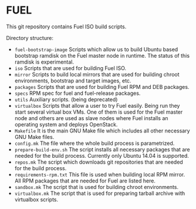 FUEL
====

This git repository contains Fuel ISO build scripts.

Directory structure:
- ```fuel-bootstrap-image```
  Scripts which allow us to build Ubuntu based bootstrap ramdisk on the
  Fuel master node in runtime. The status of this ramdisk is experimental.
- ```iso```
  Scripts that are used for building Fuel ISO.
- ```mirror```
  Scripts to build local mirrors that are used for building chroot environments, bootstrap and
  target images, etc.
- ```packages```
  Scripts that are used for building Fuel RPM and DEB packages.
- ```specs```
  RPM spec for fuel and fuel-release packages.
- ```utils```
  Auxiliary scripts. (being deprecated)
- ```virtualbox```
  Scripts that allow a user to try Fuel easily. Being run they start several virtual box
  VMs. One of them is used for the Fuel master node and others are used as slave nodes
  where Fuel installs an operating system and deploys OpenStack.
- ```Makefile```
  It is the main GNU Make file which includes all other necessary GNU Make files.
- ```config.mk```
  The file where the whole build process is parametrized.
- ```prepare-build-env.sh```
  The script installs all necessary packages that are needed for the build process. Currently
  only Ubuntu 14.04 is supported.
- ```repos.mk```
  The script which downloads git repositories that are needed for the build process.
- ```requirements-rpm.txt```
  This file is used when building local RPM mirror. All RPM packages that are needed for Fuel
  are listed here.
- ```sandbox.mk```
  The script that is used for building chroot environments.
- ```virtualbox.mk```
  The script that is used for preparing tarball archive with virtualbox scripts.
